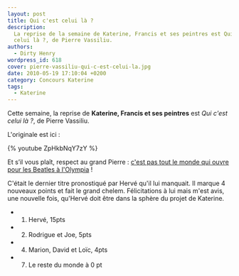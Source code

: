 ```yaml
---
layout: post
title: Qui c'est celui là ?
description:
  La reprise de la semaine de Katerine, Francis et ses peintres est Qui c'est
  celui là ?, de Pierre Vassiliu.
authors:
  - Dirty Henry
wordpress_id: 618
cover: pierre-vassiliu-qui-c-est-celui-la.jpg
date: 2010-05-19 17:10:04 +0200
category: Concours Katerine
tags:
  - Katerine
---
```


Cette semaine, la reprise de **Katerine, Francis et ses peintres** est _Qui
c'est celui là ?_, de Pierre Vassiliu.

L'originale est ici :

{% youtube ZpHkbNqY7zY %}

Et s’il vous plaît, respect au grand Pierre : [c'est pas tout le monde qui ouvre
pour les Beatles à l'Olympia][1] !

C'était le dernier titre pronostiqué par Hervé qu'il lui manquait. Il marque 4
nouveaux points et fait le grand chelem. Félicitations à lui mais m'est avis,
une nouvelle fois, qu'Hervé doit être dans la sphère du projet de Katerine.

- 1. Hervé, 15pts
- 2. Rodrigue et Joe, 5pts
- 4. Marion, David et Loïc, 4pts
- 7. Le reste du monde à 0 pt

[1]: https://fr.wikipedia.org/wiki/Pierre_Vassiliu
